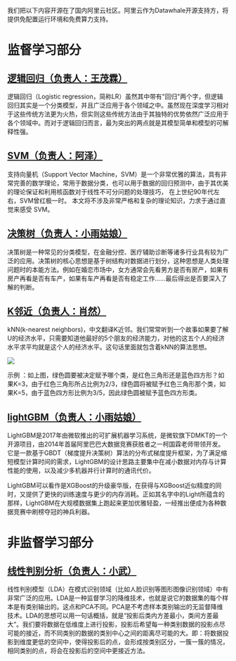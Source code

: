 


我们把以下内容开源在了国内阿里云社区。阿里云作为Datawhale开源支持方，将提供免配置运行环境和免费算力支持。

# 监督学习部分

## [逻辑回归（负责人：王茂霖）](https://developer.aliyun.com/ai/scenario/9ad3416619b1423180f656d1c9ae44f7)


逻辑回归（Logistic regression，简称LR）虽然其中带有"回归"两个字，但逻辑回归其实是一个分类模型，并且广泛应用于各个领域之中。虽然现在深度学习相对于这些传统方法更为火热，但实则这些传统方法由于其独特的优势依然广泛应用于各个领域中。而对于逻辑回归而言，最为突出的两点就是其模型简单和模型的可解释性强。



## [SVM（负责人：阿泽）](https://developer.aliyun.com/ai/scenario/b6c1ef3172d84236ae10c3b91798a796)

支持向量机（Support Vector Machine，SVM）是一个非常优雅的算法，具有非常完善的数学理论，常用于数据分类，也可以用于数据的回归预测中，由于其优美的理论保证和利用核函数对于线性不可分问题的处理技巧， 在上世纪90年代左右，SVM曾红极一时。 本文将不涉及非常严格和复杂的理论知识，力求于通过直觉来感受 SVM。

## [决策树（负责人：小雨姑娘）](https://developer.aliyun.com/ai/scenario/bb2fe211e5e94017840ce42cc31fe621)

决策树是一种常见的分类模型，在金融分控、医疗辅助诊断等诸多行业具有较为广泛的应用。决策树的核心思想是基于树结构对数据进行划分，这种思想是人类处理问题时的本能方法。例如在婚恋市场中，女方通常会先看男方是否有房产，如果有房产再看是否有车产，如果有车产再看是否有稳定工作……最后得出是否要深入了解的判断。


## [K邻近（负责人：肖然）](https://developer.aliyun.com/ai/scenario/febc2223e46f419dae84df47b1760ffc)

kNN(k-nearest neighbors)，中文翻译K近邻。我们常常听到一个故事如果要了解U的经济水平，只需要知道他最好的5个朋友的经济能力，对他的这五个人的经济水平求平均就是这个人的经济水平。这句话里面就包含着kNN的算法思想。

![](https://img-blog.csdnimg.cn/20200811155116700.png)

示例 ：如上图，绿色圆要被决定赋予哪个类，是红色三角形还是蓝色四方形？如果K=3，由于红色三角形所占比例为2/3，绿色圆将被赋予红色三角形那个类，如果K=5，由于蓝色四方形比例为3/5，因此绿色圆被赋予蓝色四方形类。

## [lightGBM（负责人：小雨姑娘）](https://developer.aliyun.com/ai/scenario/50d137a28dcc41fb85f716b782eefabd)

LightGBM是2017年由微软推出的可扩展机器学习系统，是微软旗下DMKT的一个开源项目，由2014年首届阿里巴巴大数据竞赛获胜者之一柯国霖老师带领开发。它是一款基于GBDT（梯度提升决策树）算法的分布式梯度提升框架，为了满足缩短模型计算时间的需求，LightGBM的设计思路主要集中在减小数据对内存与计算性能的使用，以及减少多机器并行计算时的通讯代价。

LightGBM可以看作是XGBoost的升级豪华版，在获得与XGBoost近似精度的同时，又提供了更快的训练速度与更少的内存消耗。正如其名字中的Light所蕴含的那样，LightGBM在大规模数据集上跑起来更加优雅轻盈，一经推出便成为各种数据竞赛中刷榜夺冠的神兵利器。


# 非监督学习部分

## [线性判别分析（负责人：小武）](https://developer.aliyun.com/ai/scenario/e61bf23a41fc4c01b376520317ea13e1)

线性判别模型（LDA）在模式识别领域（比如人脸识别等图形图像识别领域）中有非常广泛的应用。LDA是一种监督学习的降维技术，也就是说它的数据集的每个样本是有类别输出的。这点和PCA不同。PCA是不考虑样本类别输出的无监督降维技术。LDA的思想可以用一句话概括，就是“投影后类内方差最小，类间方差最大”。我们要将数据在低维度上进行投影，投影后希望每一种类别数据的投影点尽可能的接近，而不同类别的数据的类别中心之间的距离尽可能的大。即：将数据投影到维度更低的空间中，使得投影后的点，会形成按类别区分，一簇一簇的情况，相同类别的点，将会在投影后的空间中更接近方法。




